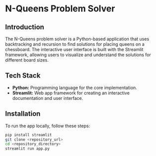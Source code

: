 # N-Queens Problem Solver

## Introduction

The N-Queens problem solver is a Python-based application that uses backtracking and recursion to find solutions for placing queens on a chessboard. The interactive user interface is built with the Streamlit framework, allowing users to visualize and understand the solutions for different board sizes.

## Tech Stack

- **Python:** Programming language for the core implementation.
- **Streamlit:** Web app framework for creating an interactive documentation and user interface.

## Installation

To run the app locally, follow these steps:

```bash
pip install streamlit
git clone <repository_url>
cd <repository_directory>
streamlit run app.py
```
